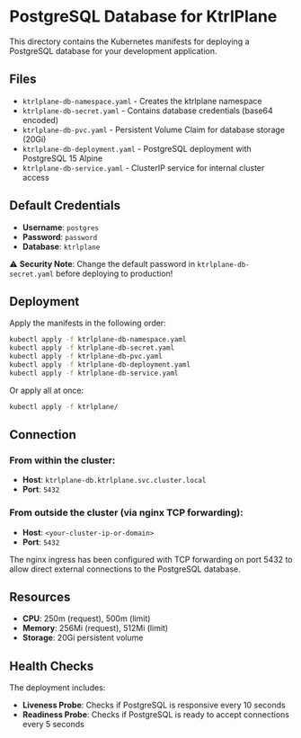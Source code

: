 # PostgreSQL Database for KtrlPlane

This directory contains the Kubernetes manifests for deploying a PostgreSQL database for your development application.

## Files

- `ktrlplane-db-namespace.yaml` - Creates the ktrlplane namespace
- `ktrlplane-db-secret.yaml` - Contains database credentials (base64 encoded)
- `ktrlplane-db-pvc.yaml` - Persistent Volume Claim for database storage (20Gi)
- `ktrlplane-db-deployment.yaml` - PostgreSQL deployment with PostgreSQL 15 Alpine
- `ktrlplane-db-service.yaml` - ClusterIP service for internal cluster access

## Default Credentials

- **Username**: `postgres`
- **Password**: `password`
- **Database**: `ktrlplane`

⚠️ **Security Note**: Change the default password in `ktrlplane-db-secret.yaml` before deploying to production!

## Deployment

Apply the manifests in the following order:

```bash
kubectl apply -f ktrlplane-db-namespace.yaml
kubectl apply -f ktrlplane-db-secret.yaml
kubectl apply -f ktrlplane-db-pvc.yaml
kubectl apply -f ktrlplane-db-deployment.yaml
kubectl apply -f ktrlplane-db-service.yaml
```

Or apply all at once:

```bash
kubectl apply -f ktrlplane/
```

## Connection

### From within the cluster:

- **Host**: `ktrlplane-db.ktrlplane.svc.cluster.local`
- **Port**: `5432`

### From outside the cluster (via nginx TCP forwarding):

- **Host**: `<your-cluster-ip-or-domain>`
- **Port**: `5432`

The nginx ingress has been configured with TCP forwarding on port 5432 to allow direct external connections to the PostgreSQL database.

## Resources

- **CPU**: 250m (request), 500m (limit)
- **Memory**: 256Mi (request), 512Mi (limit)
- **Storage**: 20Gi persistent volume

## Health Checks

The deployment includes:

- **Liveness Probe**: Checks if PostgreSQL is responsive every 10 seconds
- **Readiness Probe**: Checks if PostgreSQL is ready to accept connections every 5 seconds

